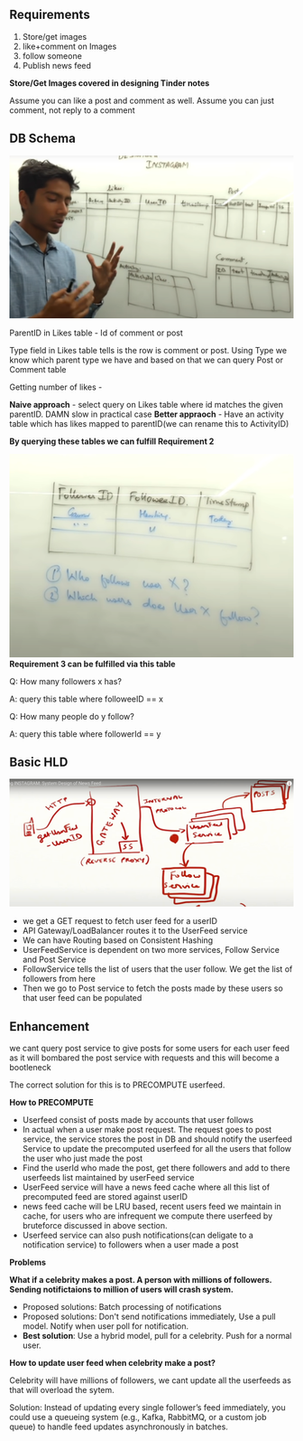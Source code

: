 ## Requirements
1. Store/get images
2. like+comment on Images
3. follow someone
4. Publish news feed

**Store/Get Images covered in designing Tinder notes**

Assume you can like a post and comment as well. Assume you can just comment, not reply to a comment

## DB Schema

![img.png](img.png)

ParentID in Likes table - Id of comment or post

Type field in Likes table tells is the row is comment or post. Using Type we know which parent type we have and based on that we can query Post or Comment table

Getting number of likes - 

**Naive approach** - select query on Likes table where id matches the given parentID. DAMN slow in practical case
**Better appraoch** - Have an activity table which has likes mapped to parentID(we can rename this to ActivityID)

**By querying these tables we can fulfill Requirement 2**

 ![img_1.png](img_1.png)
 **Requirement 3 can be fulfilled via this table**

Q: How many followers x has?

A: query this table where followeeID == x

Q: How many people do y follow?

A: query this table where followerId == y

## Basic HLD
![img_2.png](img_2.png)
- we get a GET request to fetch user feed for a userID
- API Gateway/LoadBalancer routes it to the UserFeed service
- We can have Routing based on Consistent Hashing
- UserFeedService is dependent on two more services, Follow Service and Post Service
- FollowService tells the list of users that the user follow. We get the list of followers from here
- Then we go to Post service to fetch the posts made by these users so that user feed can be populated
 
## Enhancement
we cant query post service to give posts for some users for each user feed as it will bombared the post service with requests and this will become a bootleneck

The correct solution for this is to PRECOMPUTE userfeed.

**How to PRECOMPUTE**
- Userfeed consist of posts made by accounts that user follows
- In actual when a user make post request. The request goes to post service, the service stores the post in DB and should notify the userfeed Service to update the precomputed userfeed for all the users that follow the user who just made the post
- Find the userId who made the post, get there followers and add to there userfeeds list maintained by userFeed service
- UserFeed service will have a news feed cache where all this list of precomputed feed are stored against userID
- news feed cache will be LRU based, recent users feed we maintain in cache, for users who are infrequent we compute there userfeed by bruteforce discussed in above section.
- Userfeed service can also push notifications(can deligate to a notification service) to followers when a user made a post


**Problems**

**What if a celebrity makes a post. A person with millions of followers. Sending notifictaions to million of users will crash system.**

- Proposed solutions: Batch processing of notifications
- Proposed solutions: Don't send notifications immediately, Use a pull model. Notify when user poll for notification.
- **Best solution**: Use a hybrid model, pull for a celebrity. Push for a normal user.

**How to update user feed when celebrity make a post?**

Celebrity will have millions of followers, we cant update all the userfeeds as that will overload the sytem.

Solution:
Instead of updating every single follower’s feed immediately, you could use a queueing system (e.g., Kafka, RabbitMQ, or a custom job queue) to handle feed updates asynchronously in batches.